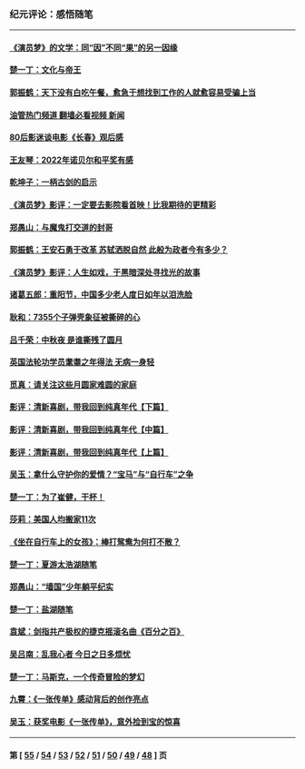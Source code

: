 ### 纪元评论：感悟随笔
---
#### [《演员梦》的文学：同“因”不同“果”的另一因缘](../../pages/nsc1035/n13863930.md?11130330) 
#### [楚一丁：文化与帝王](../../pages/nsc1035/n13863143.md?11130330) 
#### [郭振鹤：天下没有白吃午餐，愈急于想找到工作的人就愈容易受骗上当](../../pages/nsc1035/n13860772.md?11130330) 
#### [油管热门频道 翻墙必看视频 新闻](ok?11130330)
#### [80后影迷谈电影《长春》观后感](../../pages/nsc1035/n13852708.md?11130330) 
#### [王友琴：2022年诺贝尔和平奖有感](../../pages/nsc1035/n13848079.md?11130330) 
#### [乾坤子：一柄古剑的启示](../../pages/nsc1035/n13841954.md?11130330) 
#### [《演员梦》影评：一定要去影院看首映！比我期待的更精彩](../../pages/nsc1035/n13840865.md?11130330) 
#### [郑愚山：与魔鬼打交道的封哥](../../pages/nsc1035/n13840314.md?11130330) 
#### [郭振鹤：王安石勇于改革 苏轼洒脱自然 此般为政者今有多少？](../../pages/nsc1035/n13836901.md?11130330) 
#### [《演员梦》影评：人生如戏，于黑暗深处寻找光的故事](../../pages/nsc1035/n13832182.md?11130330) 
#### [诸葛五郎：重阳节，中国多少老人度日如年以泪洗脸](../../pages/nsc1035/n13831696.md?11130330) 
#### [耿和：7355个子弹壳象征被撕碎的心](../../pages/nsc1035/n13830612.md?11130330) 
#### [吕千荣：中秋夜 是谁撕残了圆月](../../pages/nsc1035/n13824365.md?11130330) 
#### [英国法轮功学员耄耋之年得法 无病一身轻](../../pages/nsc1035/n13821415.md?11130330) 
#### [觅真：请关注这些月圆家难圆的家庭](../../pages/nsc1035/n13817374.md?11130330) 
#### [影评：清新喜剧，带我回到纯真年代【下篇】](../../pages/nsc1035/n13806698.md?11130330) 
#### [影评：清新喜剧，带我回到纯真年代【中篇】](../../pages/nsc1035/n13806120.md?11130330) 
#### [影评：清新喜剧，带我回到纯真年代【上篇】](../../pages/nsc1035/n13805467.md?11130330) 
#### [吴玉：拿什么守护你的爱情？“宝马”与“自行车”之争](../../pages/nsc1035/n13804482.md?11130330) 
#### [楚一丁：为了崔健，干杯！](../../pages/nsc1035/n13802006.md?11130330) 
#### [莎莉：美国人均搬家11次](../../pages/nsc1035/n13801777.md?11130330) 
#### [《坐在自行车上的女孩》：棒打鸳鸯为何打不散？](../../pages/nsc1035/n13799272.md?11130330) 
#### [楚一丁：夏游太浩湖随笔](../../pages/nsc1035/n13796515.md?11130330) 
#### [郑愚山：“墙国”少年躺平纪实](../../pages/nsc1035/n13796701.md?11130330) 
#### [楚一丁：盐湖随笔](../../pages/nsc1035/n13796541.md?11130330) 
#### [袁斌：剑指共产极权的捷克摇滚名曲《百分之百》](../../pages/nsc1035/n13777612.md?11130330) 
#### [吴吕南：乱我心者 今日之日多烦忧](../../pages/nsc1035/n13777510.md?11130330) 
#### [楚一丁：马斯克，一个传奇冒险的梦幻](../../pages/nsc1035/n13777160.md?11130330) 
#### [九霄：《一张传单》感动背后的创作亮点](../../pages/nsc1035/n13773830.md?11130330) 
#### [吴玉：获奖电影《一张传单》，意外捡到宝的惊喜](../../pages/nsc1035/n13772014.md?11130330) 

---
#### 第 [ [55](./55.md?11130330) / [54](./54.md?11130330) / [53](./53.md?11130330) / [52](./52.md?11130330) / [51](./51.md?11130330) / [50](./50.md?11130330) / [49](./49.md?11130330) / [48](./48.md?11130330) ] 页
